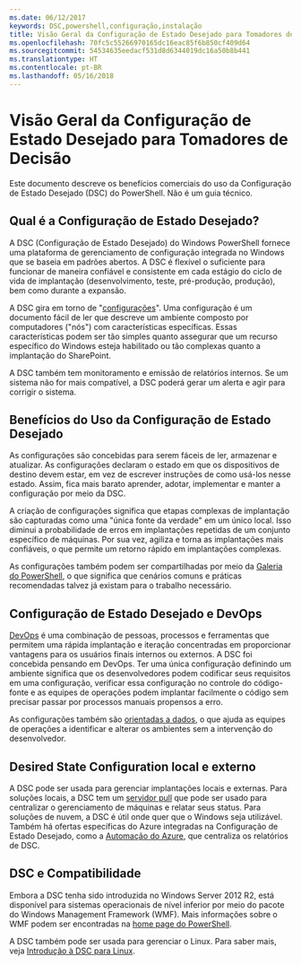```yaml
---
ms.date: 06/12/2017
keywords: DSC,powershell,configuração,instalação
title: Visão Geral da Configuração de Estado Desejado para Tomadores de Decisão
ms.openlocfilehash: 70fc5c55266970165dc16eac85f6b850cf409d64
ms.sourcegitcommit: 54534635eedacf531d8d6344019dc16a50b8b441
ms.translationtype: HT
ms.contentlocale: pt-BR
ms.lasthandoff: 05/16/2018
---
```

# <a name="desired-state-configuration-overview-for-decision-makers"></a>Visão Geral da Configuração de Estado Desejado para Tomadores de Decisão

Este documento descreve os benefícios comerciais do uso da Configuração de Estado Desejado (DSC) do PowerShell. Não é um guia técnico.

## <a name="what-is-desired-state-configuration"></a>Qual é a Configuração de Estado Desejado?

A DSC (Configuração de Estado Desejado) do Windows PowerShell fornece uma plataforma de gerenciamento de configuração integrada no Windows que se baseia em padrões abertos. A DSC é flexível o suficiente para funcionar de maneira confiável e consistente em cada estágio do ciclo de vida de implantação (desenvolvimento, teste, pré-produção, produção), bem como durante a expansão.

A DSC gira em torno de "[configurações](https://msdn.microsoft.com/powershell/dsc/configurations)".
Uma configuração é um documento fácil de ler que descreve um ambiente composto por computadores ("nós") com características específicas.
Essas características podem ser tão simples quanto assegurar que um recurso específico do Windows esteja habilitado ou tão complexas quanto a implantação do SharePoint.

A DSC também tem monitoramento e emissão de relatórios internos.
Se um sistema não for mais compatível, a DSC poderá gerar um alerta e agir para corrigir o sistema.

## <a name="benefits-of-using-desired-state-configuration"></a>Benefícios do Uso da Configuração de Estado Desejado

As configurações são concebidas para serem fáceis de ler, armazenar e atualizar.
As configurações declaram o estado em que os dispositivos de destino devem estar, em vez de escrever instruções de como usá-los nesse estado.
Assim, fica mais barato aprender, adotar, implementar e manter a configuração por meio da DSC.

A criação de configurações significa que etapas complexas de implantação são capturadas como uma "única fonte da verdade" em um único local.
Isso diminui a probabilidade de erros em implantações repetidas de um conjunto específico de máquinas.
Por sua vez, agiliza e torna as implantações mais confiáveis, o que permite um retorno rápido em implantações complexas.

As configurações também podem ser compartilhadas por meio da [Galeria do PowerShell](https://powershellgallery.com), o que significa que cenários comuns e práticas recomendadas talvez já existam para o trabalho necessário.


## <a name="desired-state-configuration-and-devops"></a>Configuração de Estado Desejado e DevOps

[DevOps](http://blogs.technet.com/b/ashleymcglone/archive/2015/11/20/devops-for-n00bs-ie-windows-people.aspx) é uma combinação de pessoas, processos e ferramentas que permitem uma rápida implantação e iteração concentradas em proporcionar vantagens para os usuários finais internos ou externos.
A DSC foi concebida pensando em DevOps.
Ter uma única configuração definindo um ambiente significa que os desenvolvedores podem codificar seus requisitos em uma configuração, verificar essa configuração no controle do código-fonte e as equipes de operações podem implantar facilmente o código sem precisar passar por processos manuais propensos a erro.

As configurações também são [orientadas a dados](https://msdn.microsoft.com/powershell/dsc/configdata), o que ajuda as equipes de operações a identificar e alterar os ambientes sem a intervenção do desenvolvedor.

## <a name="desired-state-configuration-on--and-off-premises"></a>Desired State Configuration local e externo

A DSC pode ser usada para gerenciar implantações locais e externas.
Para soluções locais, a DSC tem um [servidor pull](https://msdn.microsoft.com/powershell/dsc/pullserver) que pode ser usado para centralizar o gerenciamento de máquinas e relatar seus status.
Para soluções de nuvem, a DSC é útil onde quer que o Windows seja utilizável.
Também há ofertas específicas do Azure integradas na Configuração de Estado Desejado, como a [Automação do Azure](https://azure.microsoft.com/en-us/documentation/services/automation/), que centraliza os relatórios de DSC.

## <a name="dsc-and-compatibility"></a>DSC e Compatibilidade

Embora a DSC tenha sido introduzida no Windows Server 2012 R2, está disponível para sistemas operacionais de nível inferior por meio do pacote do Windows Management Framework (WMF).
Mais informações sobre o WMF podem ser encontradas na [home page do PowerShell](https://msdn.microsoft.com/en-us/powershell/).

A DSC também pode ser usada para gerenciar o Linux. Para saber mais, veja [Introdução à DSC para Linux](https://msdn.microsoft.com/en-us/powershell/dsc/lnxgettingstarted).